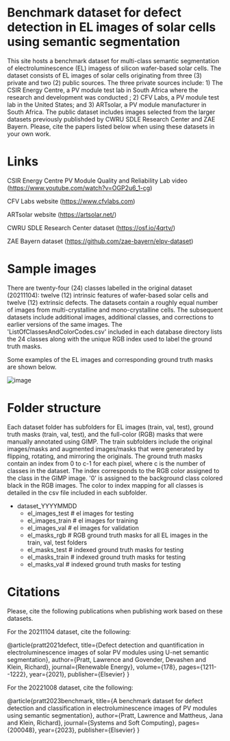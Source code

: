 # Benchmark dataset for defect detection in EL images of solar cells using semantic segmentation
This site hosts a benchmark dataset for multi-class semantic segmentation of electroluminescence (EL) imagess of silicon wafer-based solar cells. The dataset consists of EL images of solar cells originating from three (3) private and two (2) public sources. The three private sources include: 1) The CSIR Energy Centre, a PV module test lab in South Africa where the research and development was conducted ; 2) CFV Labs, a PV module test lab in the United States; and 3) ARTsolar, a PV module manufacturer in South Africa. The public dataset includes images selected from the larger datasets previously publishded by CWRU SDLE Research Center and ZAE Bayern. Please, cite the papers listed below when using these datasets in your own work. 

# Links
CSIR Energy Centre PV Module Quality and Reliability Lab video (https://www.youtube.com/watch?v=OGP2u6_1-cg)

CFV Labs website                                               (https://www.cfvlabs.com)

ARTsolar website                                               (https://artsolar.net/)

CWRU SDLE Research Center dataset                              (https://osf.io/4qrtv/)

ZAE Bayern dataset                                             (https://github.com/zae-bayern/elpv-dataset)

# Sample images
There are twenty-four (24) classes labelled in the original dataset (20211104): twelve (12) intrinsic features of wafer-based solar cells and twelve (12) extrinsic defects. The datasets contain a roughly equal number of images from multi-crystalline and mono-crystalline cells. The subsequent datasets include additional images, additional classes, and corrections to earlier versions of the same images.  The 'ListOfClassesAndColorCodes.csv' included in each database directory lists the 24 classes along with the unique RGB index used to label the ground truth masks. 

Some examples of the EL images and corresponding ground truth masks are shown below. 

![image](https://user-images.githubusercontent.com/26845062/165531501-1606bdbb-8155-4d84-9568-bd7df862a7d4.png)

# Folder structure
Each dataset folder has subfolders for EL images (train, val, test), ground truth masks (train, val, test), and the full-color (RGB) masks that were manually annotated using GIMP. The train subfolders include the original images/masks and augmented images/masks that were generated by flipping, rotating, and mirroring the originals. The ground truth masks contain an index from 0 to c-1 for each pixel, where c is the number of classes in the dataset. The index corresponds to the RGB color assigned to the class in the GIMP image. '0' is assigned to the background class colored black in the RGB images.  The color to index mapping for all classes is detailed in the csv file included in each subfolder. 

- dataset_YYYYMMDD
  - el_images_test   # el images for testing
  - el_images_train  # el images for training
  - el_images_val    # el images for validation
  - el_masks_rgb     # RGB ground truth masks for all EL images in the train, val, test folders
  - el_masks_test    # indexed ground truth masks for testing
  - el_masks_train   # indexed ground truth masks for testing
  - el_masks_val     # indexed ground truth masks for testing
  
# Citations

Please, cite the following publications when publishing work based on these datasets.

For the 20211104 dataset, cite the following:

@article{pratt2021defect,
  title={Defect detection and quantification in electroluminescence images of solar PV modules using U-net semantic segmentation},
  author={Pratt, Lawrence and Govender, Devashen and Klein, Richard},
  journal={Renewable Energy},
  volume={178},
  pages={1211--1222},
  year={2021},
  publisher={Elsevier}
}

For the 20221008 dataset, cite the following:

@article{pratt2023benchmark,
  title={A benchmark dataset for defect detection and classification in electroluminescence images of PV modules using semantic segmentation},
  author={Pratt, Lawrence and Mattheus, Jana and Klein, Richard},
  journal={Systems and Soft Computing},
  pages={200048},
  year={2023},
  publisher={Elsevier}
}
